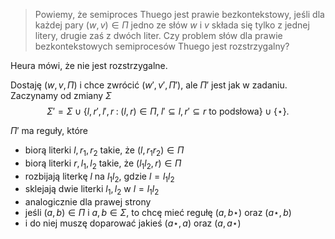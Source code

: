 > Powiemy, że semiproces Thuego jest prawie bezkontekstowy, jeśli dla każdej pary $(w, v)\in \Pi$ jedno ze słów $w$ i $v$ składa się tylko z jednej litery, drugie zaś z dwóch liter. Czy problem słów dla prawie bezkontekstowych semiprocesów Thuego jest rozstrzygalny?

Heura mówi, że nie jest rozstrzygalne.

Dostaję $(w,v,\Pi)$ i chce zwrócić $(w',v',\Pi')$, ale $\Pi'$ jest jak w zadaniu.
Zaczynamy od zmiany $\Sigma$
$$\Sigma'=\Sigma\cup\{l,r',l',r\;:\;(l,r)\in \Pi,\;l'\subseteq l, r'\subseteq r\text{ to podsłowa}\}\cup\{\star\}.$$

$\Pi'$ ma reguły, które
- biorą literki $l,r_1,r_2$ takie, że $(l,r_1r_2)\in\Pi$
- biorą literki $r, l_1,l_2$ takie, że $(l_1l_2,r)\in\Pi$
- rozbijają literkę $l$ na $l_1l_2$, gdzie $l=l_1l_2$
- sklejają dwie literki $l_1,l_2$ w $l=l_1l_2$
- analogicznie dla prawej strony
- jeśli $(a,b)\in\Pi$ i $a,b\in\Sigma$, to chcę mieć regułę $(a, b\star)$ oraz $(a\star, b)$ 
- i do niej muszę doparować jakieś $(a\star, a)$ oraz $(a, a\star)$